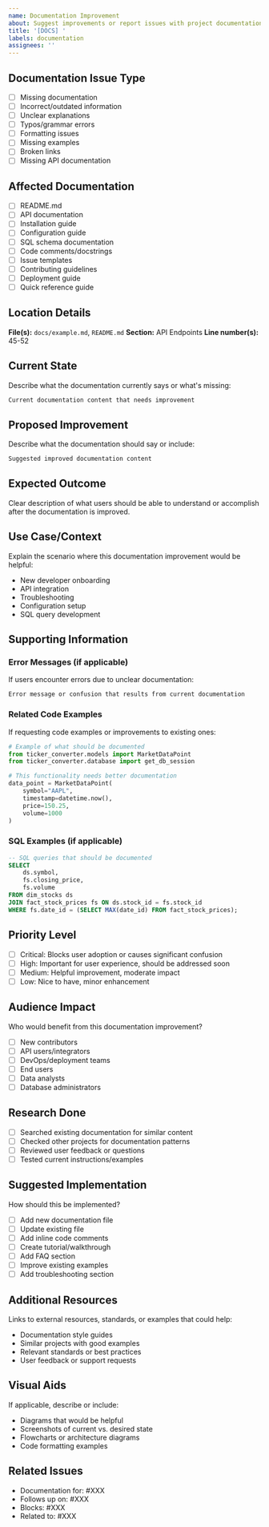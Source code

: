 ```yaml
---
name: Documentation Improvement
about: Suggest improvements or report issues with project documentation
title: '[DOCS] '
labels: documentation
assignees: ''
---
```


## Documentation Issue Type
- [ ] Missing documentation
- [ ] Incorrect/outdated information
- [ ] Unclear explanations
- [ ] Typos/grammar errors
- [ ] Formatting issues
- [ ] Missing examples
- [ ] Broken links
- [ ] Missing API documentation

## Affected Documentation
- [ ] README.md
- [ ] API documentation
- [ ] Installation guide
- [ ] Configuration guide
- [ ] SQL schema documentation
- [ ] Code comments/docstrings
- [ ] Issue templates
- [ ] Contributing guidelines
- [ ] Deployment guide
- [ ] Quick reference guide

## Location Details
**File(s):** `docs/example.md`, `README.md`
**Section:** API Endpoints
**Line number(s):** 45-52

## Current State
Describe what the documentation currently says or what's missing:

```markdown
Current documentation content that needs improvement
```

## Proposed Improvement
Describe what the documentation should say or include:

```markdown
Suggested improved documentation content
```

## Expected Outcome
Clear description of what users should be able to understand or accomplish after the documentation is improved.

## Use Case/Context
Explain the scenario where this documentation improvement would be helpful:
- New developer onboarding
- API integration
- Troubleshooting
- Configuration setup
- SQL query development

## Supporting Information

### Error Messages (if applicable)
If users encounter errors due to unclear documentation:
```
Error message or confusion that results from current documentation
```

### Related Code Examples
If requesting code examples or improvements to existing ones:
```python
# Example of what should be documented
from ticker_converter.models import MarketDataPoint
from ticker_converter.database import get_db_session

# This functionality needs better documentation
data_point = MarketDataPoint(
    symbol="AAPL",
    timestamp=datetime.now(),
    price=150.25,
    volume=1000
)
```

### SQL Examples (if applicable)
```sql
-- SQL queries that should be documented
SELECT
    ds.symbol,
    fs.closing_price,
    fs.volume
FROM dim_stocks ds
JOIN fact_stock_prices fs ON ds.stock_id = fs.stock_id
WHERE fs.date_id = (SELECT MAX(date_id) FROM fact_stock_prices);
```

## Priority Level
- [ ] Critical: Blocks user adoption or causes significant confusion
- [ ] High: Important for user experience, should be addressed soon
- [ ] Medium: Helpful improvement, moderate impact
- [ ] Low: Nice to have, minor enhancement

## Audience Impact
Who would benefit from this documentation improvement?
- [ ] New contributors
- [ ] API users/integrators
- [ ] DevOps/deployment teams
- [ ] End users
- [ ] Data analysts
- [ ] Database administrators

## Research Done
- [ ] Searched existing documentation for similar content
- [ ] Checked other projects for documentation patterns
- [ ] Reviewed user feedback or questions
- [ ] Tested current instructions/examples

## Suggested Implementation
How should this be implemented?
- [ ] Add new documentation file
- [ ] Update existing file
- [ ] Add inline code comments
- [ ] Create tutorial/walkthrough
- [ ] Add FAQ section
- [ ] Improve existing examples
- [ ] Add troubleshooting section

## Additional Resources
Links to external resources, standards, or examples that could help:
- Documentation style guides
- Similar projects with good examples
- Relevant standards or best practices
- User feedback or support requests

## Visual Aids
If applicable, describe or include:
- Diagrams that would be helpful
- Screenshots of current vs. desired state
- Flowcharts or architecture diagrams
- Code formatting examples

## Related Issues
- Documentation for: #XXX
- Follows up on: #XXX
- Blocks: #XXX
- Related to: #XXX
